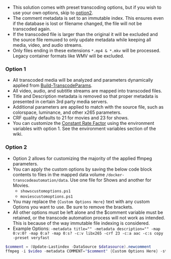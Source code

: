 - This solution comes with preset transcoding options, but if you wish to use your own options, skip to [option2](https://github.com/TheTaylorLee/docker-transcodeautomation/wiki/1.-Transcoding-Process-and-Options#option-2).
- The comment metadata is set to an immutable index. This ensures even if the database is lost or filename changed, the file will not be transcoded again.
- If the transcoded file is larger than the original it will be excluded and the source file remuxed to only update metadata while keeping all media, video, and audio streams.
- Only files ending in these extensions `*.mp4 & *.mkv` will be processed. Legacy container formats like WMV will be excluded.

### Option 1
- All transcoded media will be analyzed and parameters dynamically applied from [Build-TranscodeParams](https://github.com/TheTaylorLee/docker-transcodeautomation/blob/main/build/functions/Build-TranscodeParams.ps1).
- All video, audio, and subtitle streams are mapped into transcoded files.
- Title and Description metadata is removed so that proper metadata is presented in certain 3rd party media servers.
- Additional parameters are applied to match with the source file, such as colorspace, luminance, and other x265 parameters.
- CRF quality defaults to 21 for movies and 23 for shows.
- You can customize the [Constant Rate Factor](https://trac.ffmpeg.org/wiki/Encode/H.265#:~:text=is%20not%20recommended.-,Constant%20Rate%20Factor%20(CRF),-Use%20this%20mode) using the environment variables with option 1. See the environment variables section of the wiki.

### Option 2
- Option 2 allows for customizing the majority of the applied ffmpeg parameters.
- You can apply the custom options by saving the below code block contents to files in the mapped data volume `/docker-transcodeautomation/data`. Use one file for Shows and another for Movies.
  - `showscustomoptions.ps1`
  - `moviescustomoptions.ps1`
- You may replace the `{Custom Options Here}` text with any custom Options you want to use. Be sure to remove the brackets.
- All other options must be left alone and the $comment variable must be retained, or the transcode automation process will not work as intended. This is because of the way immutable file indexing is considered.
- Example Options: `-metadata title="" -metadata description="" -map 0:v:0? -map 0:a? -map 0:s? -c:v libx265 -crf 23 -c:a aac -c:s copy -preset veryfast`
```powershell
$comment = (Update-Lastindex -DataSource $datasource).newcomment
ffmpeg -i $video -metadata COMMENT="$comment" {Custom Options Here} -stats_period 60 "$env:FFToolsTarget$video"
```